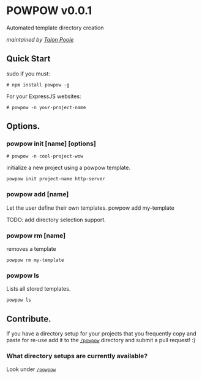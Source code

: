 POWPOW v0.0.1
======
Automated template directory creation

*maintained by [Talon Poole](http://theghostin.me)*

## Quick Start
sudo if you must:

    # npm install powpow -g

For your ExpressJS websites:

    # powpow -n your-project-name

## Options.

### powpow init [name] [options]

    # powpow -n cool-project-wow

initialize a new project using a powpow template.

    powpow init project-name http-server

### powpow add [name]
Let the user define their own templates.
    powpow add my-template

TODO: add directory selection support.

### powpow rm [name]

removes a template

    powpow rm my-template

### powpow ls

Lists all stored templates.

    powpow ls

## Contribute.

If you have a directory setup for your projects that
you frequently copy and paste for re-use add it to the
[`/powpow`](https://github.com/LegitTalon/powpow/tree/master/powpow)
directory and submit a pull request! :)

### What directory setups are currently available?

Look under [`/powpow`](https://github.com/LegitTalon/powpow/tree/master/powpow)
